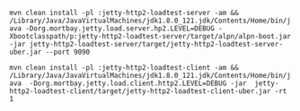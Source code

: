 ` mvn clean install -pl :jetty-http2-loadtest-server -am && /Library/Java/JavaVirtualMachines/jdk1.8.0_121.jdk/Contents/Home/bin/java -Dorg.mortbay.jetty.load.server.hp2.LEVEL=DEBUG -Xbootclasspath/p:jetty-http2-loadtest-server/target/alpn/alpn-boot.jar -jar jetty-http2-loadtest-server/target/jetty-http2-loadtest-server-uber.jar --port 9090 `

` mvn clean install -pl :jetty-http2-loadtest-client -am && /Library/Java/JavaVirtualMachines/jdk1.8.0_121.jdk/Contents/Home/bin/java  -Dorg.mortbay.jetty.load.client.http2.LEVEL=DEBUG -jar  jetty-http2-loadtest-client/target/jetty-http2-loadtest-client-uber.jar -rt 1 `  

